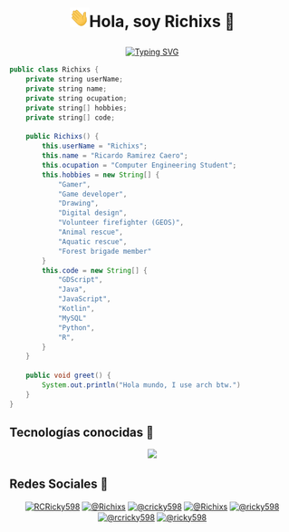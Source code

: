 # <p align="center"><img src="./assets/hi.gif" width="35px">Hola, soy Richixs :penguin:</p>

<p align="center">
    <a href="https://git.io/typing-svg"><img src="https://readme-typing-svg.herokuapp.com?font=Tiny5&pause=1000&color=8111F7&center=true&width=435&lines=Bienvenido+a+mi+perfil;Soy+Ricardo+%2F+Richixs;Computer+Engineering+Student;I+use+Arch+BTW" alt="Typing SVG" /></a>
</p>
 
```java
public class Richixs {
    private string userName;
    private string name;
    private string ocupation;
    private string[] hobbies;
    private string[] code;

    public Richixs() {
        this.userName = "Richixs";
        this.name = "Ricardo Ramirez Caero";
        this.ocupation = "Computer Engineering Student";
        this.hobbies = new String[] {
            "Gamer", 
            "Game developer", 
            "Drawing", 
            "Digital design", 
            "Volunteer firefighter (GEOS)", 
            "Animal rescue", 
            "Aquatic rescue", 
            "Forest brigade member"
        }
        this.code = new String[] {
            "GDScript",
            "Java",
            "JavaScript",
            "Kotlin",
            "MySQL"
            "Python",
            "R",
        }
    }

    public void greet() {
        System.out.println("Hola mundo, I use arch btw.")
    }
}
```

## Tecnologías conocidas :purple_heart:

<p align="center">
  <a href="https://skillicons.dev">
    <img src="https://skillicons.dev/icons?i=androidstudio,angular,arch,bash,blender,css,debian,bots,discordjs,figma,git,github,gitlab,gradle,godot,html,idea,ai,java,js,kotlin,latex,linux,mysql,ps,py,r,raspberrypi,ubuntu,vscode" />
  </a>
</p>

## Redes Sociales :yellow_heart:

<p align="center">
<a href="https://www.facebook.com/RCRicky598" target="blank"><img align="center" src="https://img.shields.io/badge/Facebook-1877F2?style=for-the-badge&logo=facebook&logoColor=white" alt="RCRicky598"/></a>
<a href = "mailto:ricardoramirezcaero123@gmail.com" target="blank"><img align="center" src="https://img.shields.io/badge/Gmail-D14836?style=for-the-badge&logo=gmail&logoColor=white" alt="@Richixs"/></a>
<a href = "https://www.instagram.com/cricky598/" target="blank"><img align="center" src="https://img.shields.io/badge/INSTAGRAM-d62976?style=for-the-badge&logo=instagram&logoColor=ffffff" alt="@cricky598"/></a>
<a href = "https://richixs.itch.io/" target="blank"><img align="center" src="https://img.shields.io/badge/ITCHIO-ff2449?style=for-the-badge&logo=itchdotio&logoColor=ffffff" alt="@Richixs"/></a>
<a href="https://www.tiktok.com/@ricky598" target="blank"><img align="center" src="https://img.shields.io/badge/TikTok-000000?style=for-the-badge&logo=tiktok&logoColor=white" alt="@ricky598"/></a>
<a href = "https://www.twitch.tv/rcricky598" target="blank"><img align="center" src="https://img.shields.io/badge/TWITCH-6441a5?style=for-the-badge&logo=twitch&logoColor=ffffff" alt="@rcricky598"/></a>
<a href="https://www.youtube.com/@ricky598" target="blank"><img align="center" src="https://img.shields.io/badge/YouTube-FF0000?style=for-the-badge&logo=youtube&logoColor=white" alt="@ricky598"/></a>
</p>